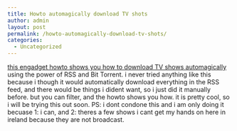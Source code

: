 ```yaml
---
title: Howto automagically download TV shots
author: admin
layout: post
permalink: /howto-automagically-download-tv-shots/
categories:
  - Uncategorized
---
```

[this engadget howto shows you how to download TV shows automagically][1] using the power of RSS and Bit Torrent. i never tried anything like this because i though it would automatically download everything in the RSS feed, and there would be things i dident want, so i just did it manually before. but you can filter, and the howto shows you how. it is pretty cool, so i will be trying this out soon. PS: i dont condone this and i am only doing it becuase 1: i can, and 2: theres a few shows i cant get my hands on here in ireland because they are not broadcast.

 [1]: http://www.engadget.com/entry/1234000167021291/
